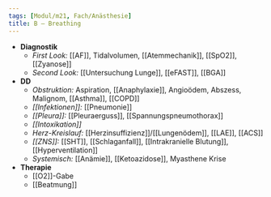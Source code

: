 ```yaml
---
tags: [Modul/m21, Fach/Anästhesie]
title: B – Breathing
---
```

- **Diagnostik**
	- *First Look:* [[AF]], Tidalvolumen, [[Atemmechanik]], [[SpO2]], [[Zyanose]]
	- *Second Look:* [[Untersuchung Lunge]], [[eFAST]], [[BGA]]
- **DD**
	- *Obstruktion:* Aspiration, [[Anaphylaxie]], Angioödem, Abszess, Malignom, [[Asthma]], [[COPD]]
	- *[[Infektionen]]:* [[Pneumonie]]
	- *[[Pleura]]:* [[Pleuraerguss]], [[Spannungspneumothorax]]
	- *[[Intoxikation]]* 
	- *Herz-Kreislauf:* [[Herzinsuffizienz]]/[[Lungenödem]], [[LAE]], [[ACS]]
	- *[[ZNS]]:* [[SHT]], [[Schlaganfall]], [[Intrakranielle Blutung]], [[Hyperventilation]]
	- *Systemisch:* [[Anämie]], [[Ketoazidose]], Myasthene Krise
- **Therapie**
	- [[O2]]-Gabe
	- [[Beatmung]]